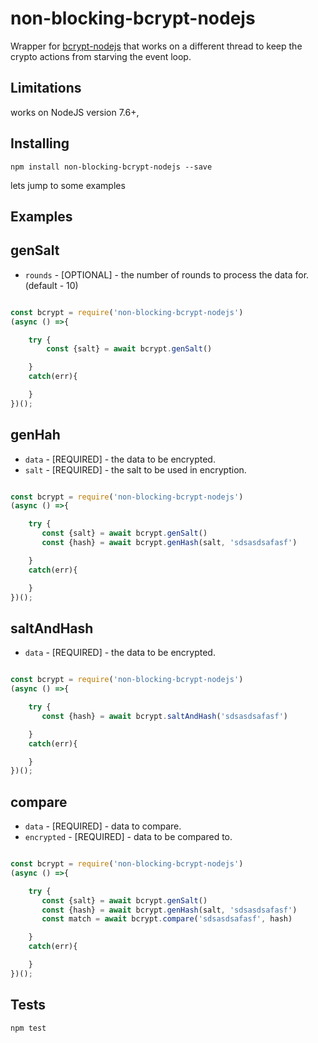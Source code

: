 <h1>non-blocking-bcrypt-nodejs</h1>
Wrapper for <a href='https://www.npmjs.com/package/bcrypt-nodejs'>bcrypt-nodejs</a> that works on a different thread to keep the crypto actions from starving the event loop.


<h2>Limitations</h2>
works on NodeJS version 7.6+,

<h2>Installing</h2>

```
npm install non-blocking-bcrypt-nodejs --save
```

lets jump to some examples
<h2>Examples</h2>

<h2>genSalt</h2>
<ul>
    <li><code>rounds</code> - [OPTIONAL] - the number of rounds to process the data for. (default - 10)</li>
</ul>

```javascript

const bcrypt = require('non-blocking-bcrypt-nodejs')
(async () =>{

    try {
        const {salt} = await bcrypt.genSalt()

    }
    catch(err){

    }
})();


```
<h2>genHah</h2>
<ul>
   <li><code>data</code> - [REQUIRED] - the data to be encrypted.</li>
   <li><code>salt</code> - [REQUIRED] - the salt to be used in encryption.</li>
</ul>

```javascript

const bcrypt = require('non-blocking-bcrypt-nodejs')
(async () =>{

    try {
       const {salt} = await bcrypt.genSalt()
       const {hash} = await bcrypt.genHash(salt, 'sdsasdsafasf')

    }
    catch(err){

    }
})();


```

<h2>saltAndHash</h2>
<ul>
     <li><code>data</code> - [REQUIRED] - the data to be encrypted.</li>
</ul>

```javascript

const bcrypt = require('non-blocking-bcrypt-nodejs')
(async () =>{

    try {
       const {hash} = await bcrypt.saltAndHash('sdsasdsafasf')

    }
    catch(err){

    }
})();


```


<h2>compare</h2>
<ul>
 <li><code>data</code> - [REQUIRED] - data to compare.</li>
 <li><code>encrypted</code> - [REQUIRED] - data to be compared to.</li>
</ul>

```javascript

const bcrypt = require('non-blocking-bcrypt-nodejs')
(async () =>{

    try {
       const {salt} = await bcrypt.genSalt()
       const {hash} = await bcrypt.genHash(salt, 'sdsasdsafasf')
       const match = await bcrypt.compare('sdsasdsafasf', hash)

    }
    catch(err){

    }
})();


```

<h2>Tests</h2>

```
npm test
```
